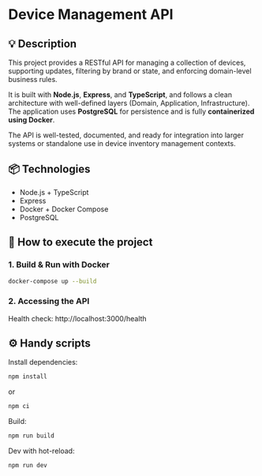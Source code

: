 # Device Management API

## 💡 Description

This project provides a RESTful API for managing a collection of devices, supporting updates, filtering by brand or state, and enforcing domain-level business rules.

It is built with **Node.js**, **Express**, and **TypeScript**, and follows a clean architecture with well-defined layers (Domain, Application, Infrastructure). The application uses **PostgreSQL** for persistence and is fully **containerized using Docker**.

The API is well-tested, documented, and ready for integration into larger systems or standalone use in device inventory management contexts.

## 📦 Technologies

- Node.js + TypeScript
- Express
- Docker + Docker Compose
- PostgreSQL

## 🚀 How to execute the project

### 1. Build & Run with Docker

```bash
docker-compose up --build
```

### 2. Accessing the API

Health check: http://localhost:3000/health

## ⚙️ Handy scripts

Install dependencies:

```bash
npm install
```

or

```bash
npm ci
```

Build:

```bash
npm run build
```

Dev with hot-reload:

```bash
npm run dev
```
